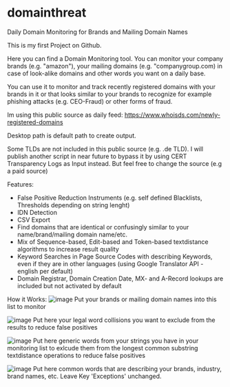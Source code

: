 # domainthreat
Daily Domain Monitoring for Brands and Mailing Domain Names

This is my first Project on Github.

Here you can find a Domain Monitoring tool. You can monitor your company brands (e.g. "amazon"), your mailing domains (e.g. "companygroup.com) in case of look-alike domains and other words you want on a daily base.

You can use it to monitor and track recently registered domains with your brands in it or that looks similar to your brands to recognize for example phishing attacks (e.g. CEO-Fraud) or other forms of fraud.

Im using this public source as daily feed:
https://www.whoisds.com/newly-registered-domains

Desktop path is default path to create output.

Some TLDs are not included in this public source (e.g. .de TLD). I will publish another script in near future to bypass it by using CERT Transparency Logs as Input instead. But feel free to change the source (e.g a paid source)

Features:
- False Positive Reduction Instruments (e.g. self defined Blacklists, Thresholds depending on string lenght)
- IDN Detection
- CSV Export
- Find domains that are identical or confusingly similar to your name/brand/mailing domain name/etc.
- Mix of Sequence-based, Edit-based and Token-based textdistance algorithms to increase result quality
- Keyword Searches in Page Source Codes with describing Keywords, even if they are in other languages (using Google Translator API - english per default)
- Domain Registrar, Domain Creation Date, MX- and A-Record lookups are included but not activated by default


How it Works:
![image](https://user-images.githubusercontent.com/124390875/216680838-2f862bb8-093c-4fbf-a5bf-d53c4f45e9c3.png)
Put your brands or mailing domain names into this list to monitor

![image](https://user-images.githubusercontent.com/124390875/216681164-9e82874c-a0bb-4658-b3c5-7408753cd4b7.png)
Put here your legal word collisions you want to exclude from the results to reduce false positives

![image](https://user-images.githubusercontent.com/124390875/216681414-59efc295-50ac-4241-a8b2-61e3d38b5f9b.png)
Put here generic words from your strings you have in your monitoring list to exlcude them from the longest common substring textdistance operations to reduce false positives

![image](https://user-images.githubusercontent.com/124390875/216681886-731b918b-87bf-4812-b2eb-448976c7e497.png)
Put here common words that are describing your brands, industry, brand names, etc. Leave Key 'Exceptions' unchanged. 
